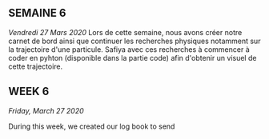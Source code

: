 ## SEMAINE 6
_Vendredi 27 Mars 2020_
  Lors de cette semaine, nous avons créer notre carnet de bord ainsi que continuer les recherches physiques notamment sur la trajectoire d'une particule. Safiya avec ces recherches à commencer à coder en pyhton (disponible dans la partie code) afin d'obtenir un visuel de cette trajectoire. 


## WEEK 6
_Friday, March 27 2020_
  
  During this week, we created our log book to send

